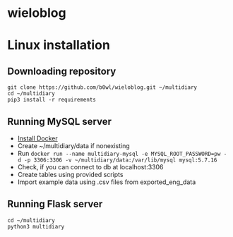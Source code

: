 # wieloblog



# Linux installation

## Downloading repository

```
git clone https://github.com/b0wl/wieloblog.git ~/multidiary
cd ~/multidiary
pip3 install -r requirements
```

## Running MySQL server

* [Install Docker](https://docs.docker.com/engine/installation/linux/ubuntulinux/)
* Create ~/multidiary/data if nonexisting
* Run `docker run --name multidiary-mysql -e MYSQL_ROOT_PASSWORD=pw -d -p 3306:3306 -v ~/multidiary/data:/var/lib/mysql mysql:5.7.16`
* Check, if you can connect to db at localhost:3306
* Create tables using provided scripts
* Import example data using .csv files from exported_eng_data

## Running Flask server

```
cd ~/multidiary
python3 multidiary
```